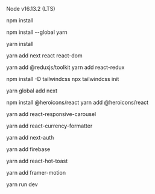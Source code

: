 Node v16.13.2 (LTS)

npm install

npm install --global yarn

yarn install

yarn add next react react-dom


yarn add @reduxjs/toolkit
yarn add react-redux


npm install -D tailwindcss
npx tailwindcss init

yarn global add next

npm install @heroicons/react
yarn add @heroicons/react

yarn add react-responsive-carousel

yarn add react-currency-formatter

yarn add next-auth

yarn add firebase

yarn add react-hot-toast

yarn add framer-motion

yarn run dev




